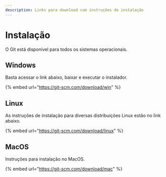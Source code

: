 ```yaml
---
description: Links para download com instruções de instalação
---
```


# Instalação

O Git está disponível para todos os sistemas operacionais.

## Windows

Basta acessar o link abaixo, baixar e executar o instalador.

{% embed url="https://git-scm.com/download/win" %}

## Linux

As instruções de instalação para diversas distribuições Linux estão no link abaixo.

{% embed url="https://git-scm.com/download/linux" %}

## MacOS

Instruções para instalação no MacOS.

{% embed url="https://git-scm.com/download/mac" %}
